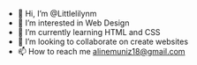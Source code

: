 - 👋 Hi, I’m @Littlelilynm
- 👀 I’m interested in Web Design
- 🌱 I’m currently learning HTML and CSS
- 💞️ I’m looking to collaborate on create websites
- 📫 How to reach me alinemuniz18@gmail.com

<!---
Littlelilynm/Littlelilynm is a ✨ special ✨ repository because its `README.md` (this file) appears on your GitHub profile.
You can click the Preview link to take a look at your changes.
--->
